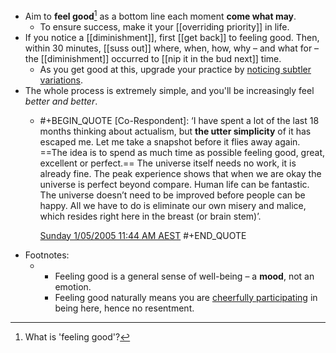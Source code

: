 - Aim to **feel good**[^def] as a bottom line each moment **come what may**.
	- To ensure success, make it your [[overriding priority]] in life.
- If you notice a [[diminishment]], first [[get back]] to feeling good. Then, within 30 minutes, [[suss out]] where, when, how, why – and what for – the [[diminishment]] occurred to [[nip it in the bud next]] time.
	- As you get good at this, upgrade your practice by [noticing subtler variations](((682d28ca-238d-41ab-8f17-2f1a421d6692))).
- The whole process is extremely simple, and you'll be increasingly feel *better and better*.
	- #+BEGIN_QUOTE
	  [Co-Respondent]: ‘I have spent a lot of the last 18 months thinking about actualism, but **the utter simplicity** of it has escaped me. Let me take a snapshot before it flies away again. ==The idea is to spend as much time as possible feeling good, great, excellent or perfect.== The universe itself needs no work, it is already fine. The peak experience shows that when we are okay the universe is perfect beyond compare. Human life can be fantastic. The universe doesn’t need to be improved before people can be happy. All we have to do is eliminate our own misery and malice, which resides right here in the breast (or brain stem)’. 
	  
	  [Sunday 1/05/2005 11:44 AM AEST](https://actualfreedom.com.au/richard/selectedcorrespondence/sc-method5.htm)
	  #+END_QUOTE
- Footnotes:
	- [^def]: What is 'feeling good'?
		- Feeling good is a general sense of well-being – a **mood**, not an emotion.
		- Feeling good naturally means you are [cheerfully participating]([[appreciation]]) in being here, hence no resentment.